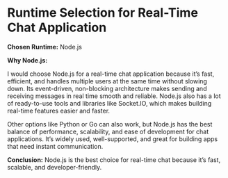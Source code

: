 # Runtime Selection for Real-Time Chat Application

**Chosen Runtime:** Node.js

**Why Node.js:**  

I would choose Node.js for a real-time chat application because it’s fast, efficient, and handles multiple users at the same time without slowing down. Its event-driven, non-blocking architecture makes sending and receiving messages in real time smooth and reliable. Node.js also has a lot of ready-to-use tools and libraries like Socket.IO, which makes building real-time features easier and faster.  

Other options like Python or Go can also work, but Node.js has the best balance of performance, scalability, and ease of development for chat applications. It’s widely used, well-supported, and great for building apps that need instant communication.

**Conclusion:** Node.js is the best choice for real-time chat because it’s fast, scalable, and developer-friendly.
